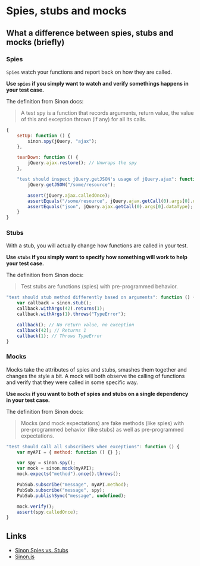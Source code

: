 # Spies, stubs and mocks

## What a difference between spies, stubs and mocks (briefly)

### Spies

`Spies` watch your functions and report back on how they are called.

**Use `spies` if you simply want to watch and verify somethings happens in your test case.**

The definition from Sinon docs:

> A test spy is a function that records arguments, return value, the value of this and exception thrown (if any) for all its calls.

```js
{
    setUp: function () {
        sinon.spy(jQuery, "ajax");
    },

    tearDown: function () {
        jQuery.ajax.restore(); // Unwraps the spy
    },

    "test should inspect jQuery.getJSON's usage of jQuery.ajax": function () {
        jQuery.getJSON("/some/resource");

        assert(jQuery.ajax.calledOnce);
        assertEquals("/some/resource", jQuery.ajax.getCall(0).args[0].url);
        assertEquals("json", jQuery.ajax.getCall(0).args[0].dataType);
    }
}
```

### Stubs

With a stub, you will actually change how functions are called in your test.

**Use `stubs` if you simply want to specify how something will work to help your test case.**

The definition from Sinon docs:

> Test stubs are functions (spies) with pre-programmed behavior.

```js
"test should stub method differently based on arguments": function () {
    var callback = sinon.stub();
    callback.withArgs(42).returns(1);
    callback.withArgs(1).throws("TypeError");

    callback(); // No return value, no exception
    callback(42); // Returns 1
    callback(1); // Throws TypeError
}
```

### Mocks

Mocks take the attributes of spies and stubs, smashes them together and changes the style a bit. A mock will both observe the calling of functions and verify that they were called in some specific way.

**Use `mocks` if you want to both of spies and stubs on a single dependency in your test case.**

The definition from Sinon docs:

> Mocks (and mock expectations) are fake methods (like spies) with pre-programmed behavior (like stubs) as well as pre-programmed expectations.

```js
"test should call all subscribers when exceptions": function () {
    var myAPI = { method: function () {} };

    var spy = sinon.spy();
    var mock = sinon.mock(myAPI);
    mock.expects("method").once().throws();

    PubSub.subscribe("message", myAPI.method);
    PubSub.subscribe("message", spy);
    PubSub.publishSync("message", undefined);

    mock.verify();
    assert(spy.calledOnce);
}
```

## Links

 * [Sinon Spies vs. Stubs](https://jaketrent.com/post/sinon-spies-vs-stubs/)
 * [Sinon.js](http://sinonjs.org/)
